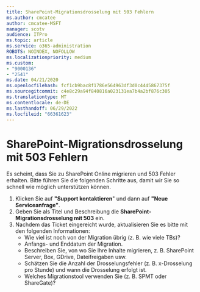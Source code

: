 ```yaml
---
title: SharePoint-Migrationsdrosselung mit 503 Fehlern
ms.author: cmcatee
author: cmcatee-MSFT
manager: scotv
audience: ITPro
ms.topic: article
ms.service: o365-administration
ROBOTS: NOINDEX, NOFOLLOW
ms.localizationpriority: medium
ms.custom:
- "9000136"
- "2541"
ms.date: 04/21/2020
ms.openlocfilehash: fcf1cb9bac8f1786e564963df3d0c4445867375f
ms.sourcegitcommit: c4e8c29a94f840816a023131ea7b4a2bf876c305
ms.translationtype: MT
ms.contentlocale: de-DE
ms.lasthandoff: 06/29/2022
ms.locfileid: "66361623"
---
```

# <a name="sharepoint-migration-throttling-with-503-errors"></a>SharePoint-Migrationsdrosselung mit 503 Fehlern

Es scheint, dass Sie zu SharePoint Online migrieren und 503 Fehler erhalten. Bitte führen Sie die folgenden Schritte aus, damit wir Sie so schnell wie möglich unterstützen können.

1. Klicken Sie auf **"Support kontaktieren**" und dann auf **"Neue Serviceanfrage"**.
2. Geben Sie als Titel und Beschreibung die **SharePoint-Migrationsdrosselung mit 503** ein.
3. Nachdem das Ticket eingereicht wurde, aktualisieren Sie es bitte mit den folgenden Informationen:
    - Wie viel ist noch von der Migration übrig (z. B. wie viele TBs)?
    - Anfangs- und Enddatum der Migration.
    - Beschreiben Sie, von wo Sie Ihre Inhalte migrieren, z. B. SharePoint Server, Box, GDrive, Dateifreigaben usw.
    - Schätzen Sie die Anzahl der Drosselungsfehler (z. B. x-Drosselung pro Stunde) und wann die Drosselung erfolgt ist.
    - Welches Migrationstool verwenden Sie (z. B. SPMT oder ShareGate)?
